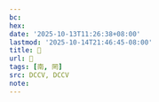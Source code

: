 ```yaml
---
bc:
hex:
date: '2025-10-13T11:26:38+08:00'
lastmod: '2025-10-14T21:46:45-08:00'
title: 󰒍
url: 󰒍
tags: [南, 罔]
src: DCCV, DCCV
note:
---
```

